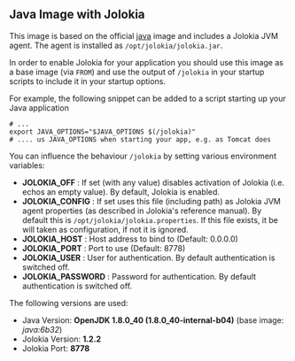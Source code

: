 ## Java Image with Jolokia

This image is based on the official [java](https://registry.hub.docker.com/_/java) image and 
includes a Jolokia JVM agent. The agent is installed as `/opt/jolokia/jolokia.jar`. 

In order to enable Jolokia for your application you should use this 
image as a base image (via `FROM`) and use the output of `/jolokia` in 
your startup scripts to include it in your startup options. 

For example, the following snippet can be added to a script starting up your 
Java application

    # ...
    export JAVA_OPTIONS="$JAVA_OPTIONS $(/jolokia)"
    # .... us JAVA_OPTIONS when starting your app, e.g. as Tomcat does

You can influence the behaviour `/jolokia` by setting various environment 
variables:

* **JOLOKIA_OFF** : If set (with any value) disables activation of Jolokia (i.e. echos an empty value). By default, Jolokia is enabled. 
* **JOLOKIA_CONFIG** : If set uses this file (including path) as Jolokia JVM agent properties (as described in Jolokia's reference manual). By default this is `/opt/jolokia/jolokia.properties`. If this file exists, it be will taken as configuration, if not it is ignored.  
* **JOLOKIA_HOST** : Host address to bind to (Default: 0.0.0.0)
* **JOLOKIA_PORT** : Port to use (Default: 8778)
* **JOLOKIA_USER** : User for authentication. By default authentication is switched off.
* **JOLOKIA_PASSWORD** : Password for authentication. By default authentication is switched off.

The following versions are used:

* Java Version: **OpenJDK 1.8.0_40 (1.8.0_40-internal-b04)** (base image: *java:6b32*)
* Jolokia Version: **1.2.2** 
* Jolokia Port: **8778**
